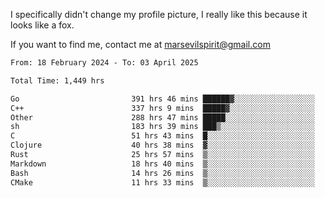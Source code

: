 I specifically didn't change my profile picture, I really like this because it looks like a fox.

If you want to find me, contact me at marsevilspirit@gmail.com

<!--START_SECTION:waka-->

```txt
From: 18 February 2024 - To: 03 April 2025

Total Time: 1,449 hrs

Go                         391 hrs 46 mins ██████▓░░░░░░░░░░░░░░░░░░   27.04 %
C++                        337 hrs 9 mins  █████▓░░░░░░░░░░░░░░░░░░░   23.27 %
Other                      288 hrs 47 mins █████░░░░░░░░░░░░░░░░░░░░   19.93 %
sh                         183 hrs 39 mins ███▒░░░░░░░░░░░░░░░░░░░░░   12.67 %
C                          51 hrs 43 mins  █░░░░░░░░░░░░░░░░░░░░░░░░   03.57 %
Clojure                    40 hrs 38 mins  ▓░░░░░░░░░░░░░░░░░░░░░░░░   02.80 %
Rust                       25 hrs 57 mins  ▒░░░░░░░░░░░░░░░░░░░░░░░░   01.79 %
Markdown                   18 hrs 40 mins  ▒░░░░░░░░░░░░░░░░░░░░░░░░   01.29 %
Bash                       14 hrs 26 mins  ▒░░░░░░░░░░░░░░░░░░░░░░░░   01.00 %
CMake                      11 hrs 33 mins  ▒░░░░░░░░░░░░░░░░░░░░░░░░   00.80 %
```

<!--END_SECTION:waka-->
